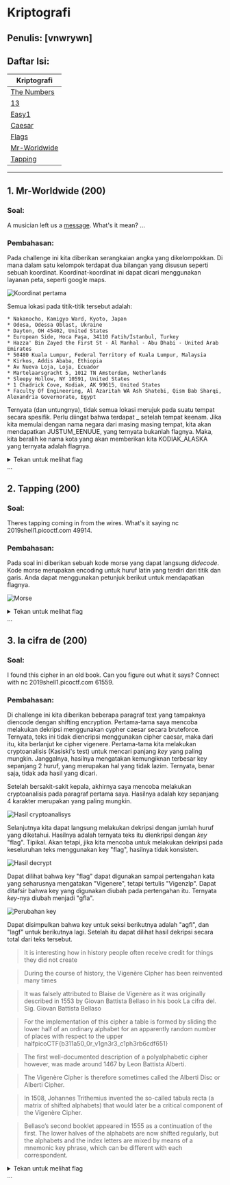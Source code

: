 # Kriptografi

## Penulis: [vnwrywn]
## Daftar Isi:

| Kriptografi           |
| -------------         |
| [The Numbers]()|
| [13]()|
| [Easy1]()|
| [Caesar]()|
| [Flags]()|
| [Mr-Worldwide](#1-Mr-Worldwide-200)|
| [Tapping](#2-Tapping-200)|

---
## 1. Mr-Worldwide (200)

### Soal:
A musician left us a [message](https://2019shell1.picoctf.com/static/46e165b0a953075440f3a544fdb4cff1/message.txt). What's it mean?
...

### Pembahasan:
Pada challenge ini kita diberikan serangkaian angka yang dikelompokkan. Di mana dalam satu kelompok terdapat dua bilangan yang disusun seperti sebuah koordinat. Koordinat-koordinat ini dapat dicari menggunakan layanan peta, seperti google maps.

![Koordinat pertama](http://i.imgur.com/g714QQV.png)

Semua lokasi pada titik-titik tersebut adalah:
```
* Nakanocho, Kamigyo Ward, Kyoto, Japan
* Odesa, Odessa Oblast, Ukraine
* Dayton, OH 45402, United States
* European Side, Hoca Paşa, 34110 Fatih/İstanbul, Turkey
* Hazza' Bin Zayed the First St - Al Manhal - Abu Dhabi - United Arab Emirates
* 50480 Kuala Lumpur, Federal Territory of Kuala Lumpur, Malaysia
* Kirkos, Addis Ababa, Ethiopia
* Av Nueva Loja, Loja, Ecuador
* Martelaarsgracht 5, 1012 TN Amsterdam, Netherlands
* Sleepy Hollow, NY 10591, United States
* 1 Chadrick Cove, Kodiak, AK 99615, United States
* Faculty Of Engineering, Al Azaritah WA Ash Shatebi, Qism Bab Sharqi, Alexandria Governorate, Egypt
``` 

Ternyata (dan untungnya), tidak semua lokasi merujuk pada suatu tempat secara spesifik. Perlu diingat bahwa terdapat **_** setelah tempat keenam. Jika kita memulai dengan nama negara dari masing masing tempat, kita akan mendapatkan JUSTUM_EENUUE, yang ternyata bukanlah flagnya. Maka, kita beralih ke nama kota yang akan memberikan kita KODIAK_ALASKA yang ternyata adalah flagnya.

<details>
<summary>Tekan untuk melihat flag</summary>

  <code>picoCTF{KODIAK_ALASKA}</code>

</details>
...

## 2. Tapping (200)

### Soal:
Theres tapping coming in from the wires. What's it saying nc 2019shell1.picoctf.com 49914.
### Pembahasan:
Pada soal ini diberikan sebuah kode morse yang dapat langsung di*decode*. Kode morse merupakan encoding untuk huruf latin yang terdiri dari titik dan garis. Anda dapat menggunakan petunjuk berikut untuk mendapatkan flagnya.

![Morse](https://upload.wikimedia.org/wikipedia/commons/b/b5/International_Morse_Code.svg)

<details>
<summary>Tekan untuk melihat flag</summary>

  <code>PICOCTF{M0RS3C0D31SFUN903140448}</code>

</details>
...

## 3. la cifra de (200)

### Soal:
I found this cipher in an old book. Can you figure out what it says? Connect with nc 2019shell1.picoctf.com 61559.
### Pembahasan:
Di challenge ini kita diberikan beberapa paragraf text yang tampaknya diencode dengan shifting encryption. Pertama-tama saya mencoba melakukan dekripsi menggunakan cypher caesar secara bruteforce. Ternyata, teks ini tidak diencripsi menggunakan cipher caesar, maka dari itu, kita berlanjut ke cipher vigenere. Pertama-tama kita melakukan cryptoanalisis (Kasiski's test) untuk mencari panjang *key* yang paling mungkin. Janggalnya, hasilnya mengatakan kemungiknan terbesar key sepanjang 2 huruf, yang merupakan hal yang tidak lazim. Ternyata, benar saja, tidak ada hasil yang dicari.

Setelah bersakit-sakit kepala, akhirnya saya mencoba melakukan cryptoanalisis pada paragraf pertama saya. Hasilnya adalah key sepanjang 4 karakter merupakan yang paling mungkin.

![Hasil cryptoanalisys](http://i.imgur.com/aMUkRwj.png)

Selanjutnya kita dapat langsung melakukan dekripsi dengan jumlah huruf yang diketahui. Hasilnya adalah ternyata teks itu dienkripsi dengan *key* "flag". Tipikal. Akan tetapi, jika kita mencoba untuk melakukan dekripsi pada keseluruhan teks menggunakan key "flag", hasilnya tidak konsisten.

![Hasil decrypt](http://i.imgur.com/ROmTv8C.png)

Dapat dilihat bahwa key "flag" dapat digunakan sampai pertengahan kata yang seharusnya mengatakan "Vigenere", tetapi tertulis "Vigenzlp". Dapat ditafsir bahwa key yang digunakan diubah pada pertengahan itu. Ternyata *key*-nya diubah menjadi "gfla".

![Perubahan key](http://i.imgur.com/dNJYcur.png)

Dapat disimpulkan bahwa key untuk seksi berikutnya adalah "agfl", dan "lagf" untuk berikutnya lagi. Setelah itu dapat dilihat hasil dekripsi secara total dari teks tersebut.

>It is interesting how in history people often receive credit for things they did not create

>During the course of history, the Vigenère Cipher has been reinvented many times

>It was falsely attributed to Blaise de Vigenère as it was originally described in 1553 by Giovan Battista Bellaso in his book La cifra del. Sig. Giovan Battista Bellaso

>For the implementation of this cipher a table is formed by sliding the lower half of an ordinary alphabet for an apparently random number of places with respect to the upper halfpicoCTF{b311a50_0r_v1gn3r3_c1ph3rb6cdf651}

>The first well-documented description of a polyalphabetic cipher however, was made around 1467 by Leon Battista Alberti.

>The Vigenère Cipher is therefore sometimes called the Alberti Disc or Alberti Cipher.

>In 1508, Johannes Trithemius invented the so-called tabula recta (a matrix of shifted alphabets) that would later be a critical component of the Vigenère Cipher.

>Bellaso’s second booklet appeared in 1555 as a continuation of the first. The lower halves of the alphabets are now shifted regularly, but the alphabets and the index letters are mixed by means of a mnemonic key phrase, which can be different with each correspondent.

<details>
<summary>Tekan untuk melihat flag</summary>

  <code>picoCTF{b311a50_0r_v1gn3r3_c1ph3rb6cdf651}</code>

</details>
...